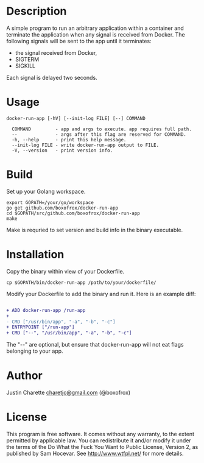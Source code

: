 Description
===========

A simple program to run an arbitrary application within a container and terminate the application when any signal is received from Docker.
The following signals will be sent to the app until it terminates:

* the signal received from Docker,
* SIGTERM
* SIGKILL

Each signal is delayed two seconds.


Usage
=====

    docker-run-app [-hV] [--init-log FILE] [--] COMMAND

      COMMAND         - app and args to execute. app requires full path.
      --              - args after this flag are reserved for COMMAND.
      -h, --help      - print this help message.
      --init-log FILE - write docker-run-app output to FILE.
      -V, --version   - print version info.

Build
=====

Set up your Golang workspace.

    export GOPATH=/your/go/workspace
    go get github.com/boxofrox/docker-run-app
    cd $GOPATH/src/github.com/boxofrox/docker-run-app
    make

Make is requried to set version and build info in the binary executable.

Installation
============

Copy the binary within view of your Dockerfile.

    cp $GOPATH/bin/docker-run-app /path/to/your/dockerfile/

Modify your Dockerfile to add the binary and run it.  Here is an example diff:

```diff

+ ADD docker-run-app /run-app
+
- CMD ["/usr/bin/app", "-a", "-b", "-c"]
+ ENTRYPOINT ["/run-app"]
+ CMD ["--", "/usr/bin/app", "-a", "-b", "-c"]

```

The "--" are optional, but ensure that docker-run-app will not eat flags belonging to your app.

Author
======

Justin Charette <charetjc@gmail.com> (@boxofrox)

License
=======

This program is free software. It comes without any warranty, to
the extent permitted by applicable law. You can redistribute it
and/or modify it under the terms of the Do What the Fuck You Want
to Public License, Version 2, as published by Sam Hocevar. See
http://www.wtfpl.net/ for more details.

